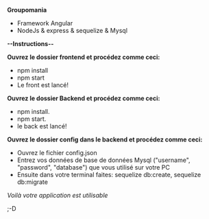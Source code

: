 __Groupomania__

- Framework Angular
- NodeJs & express & sequelize & Mysql

__--Instructions--__

__Ouvrez le dossier frontend et procédez comme ceci:__

- npm install
- npm start
- Le front est lancé!

__Ouvrez le dossier Backend et procédez comme ceci:__

- npm install.
- npm start.
- le back est lancé!

__Ouvrez le dossier config dans le backend et procédez comme ceci:__
- Ouvrez le fichier config.json
- Entrez vos données de base de données Mysql ("username", "password", "database") que vous utilisé sur votre PC
- Ensuite dans votre terminal faites: sequelize db:create, sequelize db:migrate

_Voilà votre application est utilisable_

;-D
